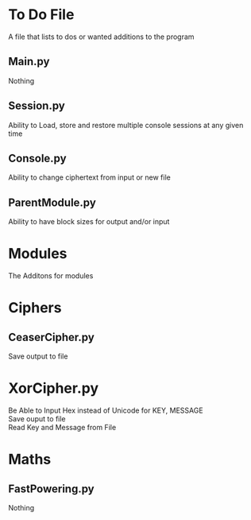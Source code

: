 # To Do File
A file that lists to dos or wanted additions to the program

## Main.py
Nothing

## Session.py
Ability to Load, store and restore multiple console sessions at any given time

## Console.py
Ability to change ciphertext from input or new file

## ParentModule.py
Ability to have block sizes for output and/or input


# Modules
The Additons for modules


# Ciphers

## CeaserCipher.py
Save output to file

# XorCipher.py
Be Able to Input Hex instead of Unicode for KEY, MESSAGE\
Save ouput to file\
Read Key and Message from File

# Maths

## FastPowering.py
Nothing
